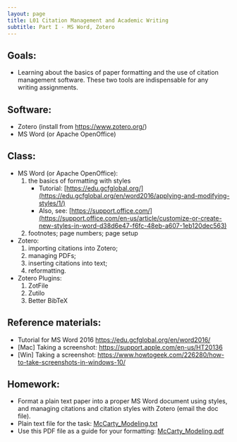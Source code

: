 ```yaml
---
layout: page
title: L01 Citation Management and Academic Writing
subtitle: Part I - MS Word, Zotero
---
```


## Goals:

* Learning about the basics of paper formatting and the use of citation management software. These two tools are indispensable for any writing assignments.


## Software:

* Zotero (install from <https://www.zotero.org/>)
* MS Word (or Apache OpenOffice)

## Class:

* MS Word (or Apache OpenOffice):
	1. the basics of formatting with styles
		- Tutorial: [https://edu.gcfglobal.org/](https://edu.gcfglobal.org/en/word2016/applying-and-modifying-styles/1/)
		- Also, see: [https://support.office.com/](https://support.office.com/en-us/article/customize-or-create-new-styles-in-word-d38d6e47-f6fc-48eb-a607-1eb120dec563)
	2. footnotes; page numbers; page setup
* Zotero:
	1. importing citations into Zotero;
	2. managing PDFs;
	3. inserting citations into text;
	4. reformatting.
* Zotero Plugins:
	1. ZotFile
	2. Zutilo
	3. Better BibTeX


## Reference materials:

* Tutorial for MS Word 2016 <https://edu.gcfglobal.org/en/word2016/>
* [Mac] Taking a screenshot: <https://support.apple.com/en-us/HT20136>
* [Win] Taking a screenshot: <https://www.howtogeek.com/226280/how-to-take-screenshots-in-windows-10/>


## Homework:

* Format a plain text paper into a proper MS Word document using styles, and managing citations and citation styles with Zotero (email the doc file).
* Plain text file for the task: [McCarty_Modeling.txt](https://univie-tnt-2019.github.io/files/01/McCarty_Modeling.txt)
* Use this PDF file as a guide for your formatting: [McCarty_Modeling.pdf](https://univie-tnt-2019.github.io/files/01/McCarty_Modeling.pdf)